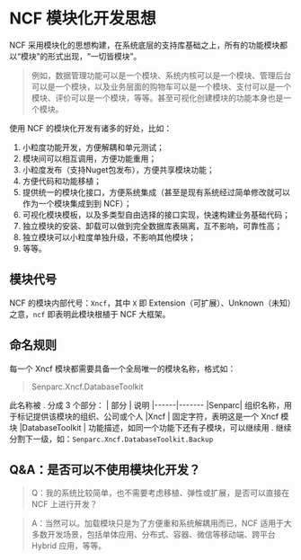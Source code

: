 # NCF 模块化开发思想

NCF 采用模块化的思想构建，在系统底层的支持库基础之上，所有的功能模块都以“模块”的形式出现，“一切皆模块”。

> 例如，数据管理功能可以是一个模块、系统内核可以是一个模块、管理后台可以是一个模块，以及业务层面的购物车可以是一个模块、支付可以是一个模块、评价可以是一个模块，等等。甚至可视化创建模块的功能本身也是一个模块。

使用 NCF 的模块化开发有诸多的好处，比如：

1. 小粒度功能开发，方便解耦和单元测试；
1. 模块间可以相互调用，方便功能重用；
1. 小粒度发布（支持Nuget包发布），方便共享模块功能；
1. 方便代码和功能移植；
1. 提供统一的模块化接口，方便系统集成（甚至是现有系统经过简单修改就可以作为一个模块集成到到 NCF）；
1. 可视化模块模板，以及多类型自由选择的接口实现，快速构建业务基础代码；
1. 独立模块的安装、卸载可以做到完全数据库表隔离，互不影响，可靠性高；
1. 独立模块可以小粒度单独升级，不影响其他模块；
1. 等等。



## 模块代号
NCF 的模块内部代号：`Xncf`，其中 `X` 即 Extension（可扩展）、Unknown（未知）之意，`ncf` 即表明此模块根植于 NCF 大框架。

## 命名规则

每一个 Xncf 模块都需要具备一个全局唯一的模块名称，格式如：

> Senparc.Xncf.DatabaseToolkit

此名称被 . 分成 3 个部分：
| 部分 | 说明
|------|-------
|Senparc| 组织名称，用于标记提供该模块的组织、公司或个人
|Xncf  |  固定字符，表明这是一个 Xncf 模块
|DatabaseToolkit |  功能描述，如同一个功能下还有子模块，可以继续用 . 继续分割下一级，如：`Senparc.Xncf.DatabaseToolkit.Backup`


## Q&A：是否可以不使用模块化开发？

> Q：我的系统比较简单，也不需要考虑移植、弹性或扩展，是否可以直接在 NCF 上进行开发？

> A：当然可以。加载模块只是为了方便重和系统解耦用而已，NCF 适用于大多数开发场景，包括单体应用、分布式、容器、微信等移动端、跨平台 Hybrid 应用，等等。
